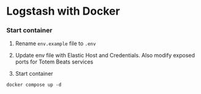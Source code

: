 # Logstash with Docker

### Start container
1. Rename `env.example` file to `.env`

2. Update env file with Elastic Host and Credentials. Also modify exposed ports for Totem Beats services

3. Start container
```
docker compose up -d
```